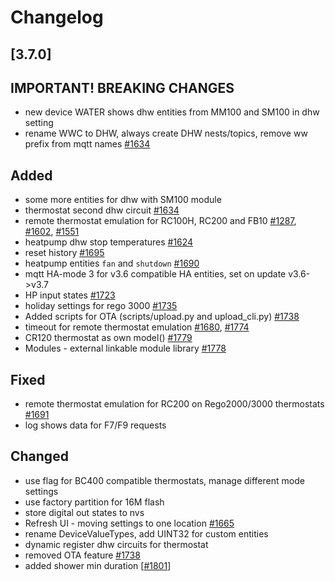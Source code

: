 # Changelog

## [3.7.0]

## **IMPORTANT! BREAKING CHANGES**

- new device WATER shows dhw entities from MM100 and SM100 in dhw setting
- rename WWC to DHW, always create DHW nests/topics, remove ww prefix from mqtt names [#1634](https://github.com/emsesp/EMS-ESP32/issues/1634)

## Added

- some more entities for dhw with SM100 module
- thermostat second dhw circuit [#1634](https://github.com/emsesp/EMS-ESP32/issues/1634)
- remote thermostat emulation for RC100H, RC200 and FB10 [#1287](https://github.com/emsesp/EMS-ESP32/discussions/1287), [#1602](https://github.com/emsesp/EMS-ESP32/discussions/1602), [#1551](https://github.com/emsesp/EMS-ESP32/discussions/1551)
- heatpump dhw stop temperatures [#1624](https://github.com/emsesp/EMS-ESP32/issues/1624)
- reset history [#1695](https://github.com/emsesp/EMS-ESP32/issues/1695)
- heatpump entities `fan` and `shutdown` [#1690](https://github.com/emsesp/EMS-ESP32/discussions/1690)
- mqtt HA-mode 3 for v3.6 compatible HA entities, set on update v3.6->v3.7
- HP input states [#1723](https://github.com/emsesp/EMS-ESP32/discussions/1723)
- holiday settings for rego 3000  [#1735](https://github.com/emsesp/EMS-ESP32/issues/1735)
- Added scripts for OTA (scripts/upload.py and upload_cli.py) [#1738](https://github.com/emsesp/EMS-ESP32/issues/1738)
- timeout for remote thermostat emulation [#1680](https://github.com/emsesp/EMS-ESP32/discussions/1680), [#1774](https://github.com/emsesp/EMS-ESP32/issues/1774)
- CR120 thermostat as own model() [#1779](https://github.com/emsesp/EMS-ESP32/discussions/1779)
- Modules - external linkable module library [#1778](https://github.com/emsesp/EMS-ESP32/issues/1778)

## Fixed

- remote thermostat emulation for RC200 on Rego2000/3000 thermostats [#1691](https://github.com/emsesp/EMS-ESP32/discussions/1691)
- log shows data for F7/F9 requests

## Changed

- use flag for BC400 compatible thermostats, manage different mode settings
- use factory partition for 16M flash
- store digital out states to nvs
- Refresh UI - moving settings to one location [#1665](https://github.com/emsesp/EMS-ESP32/issues/1665)
- rename DeviceValueTypes, add UINT32 for custom entities
- dynamic register dhw circuits for thermostat
- removed OTA feature [#1738](https://github.com/emsesp/EMS-ESP32/issues/1738)
- added shower min duration [[#1801](https://github.com/emsesp/EMS-ESP32/issues/1801)]

